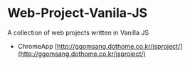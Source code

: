 # Web-Project-Vanila-JS
A collection of web projects written in Vanilla JS

* ChromeApp [http://ggomsang.dothome.co.kr/jsproject/](http://ggomsang.dothome.co.kr/jsproject/) 
